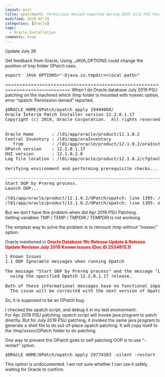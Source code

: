 ```yaml
---
layout: post
title: opatch&#58; Permission denied reported during 2019 July PSU Patching
modified: 2019-07-19
categories: [Oracle]
tags: 
  - Oracle.Installation
comments: true
---
```

Update July 26 <br/>

Get feedback from Oracle, Using _JAVA_OPTIONS could change the position of tmp folder OPatch uses.<br>
 
<pre class="prettyprint lang-sql linenums=1 ">export _JAVA_OPTIONS="-Djava.io.tmpdir=&lt;local path&gt;" </pre>

=============================================================================
When I do Oracle database July 2019 PSU patching on the machines which /tmp folder is mounted with noexec option, error “opatch: Permission denied” reported.
<pre class="prettyprint lang-sql linenums=1 ">
$ORACLE_HOME/OPatch/opatch apply 29494060/
Oracle Interim Patch Installer version 12.2.0.1.17
Copyright (c) 2019, Oracle Corporation.  All rights reserved.


Oracle Home       : /l01/app/oracle/product/12.1.0.2
Central Inventory : /l01/app/oraInventory
   from           : /l01/app/oracle/product/12.1.0.2/oraInst.loc
OPatch version    : 12.2.0.1.17
OUI version       : 12.1.0.2.0
Log file location : /l01/app/oracle/product/12.1.0.2/cfgtoollogs/opatch/opatch2019-07-19_11-21-09AM_1.log

Verifying environment and performing prerequisite checks...

--------------------------------------------------------------------------------
Start OOP by Prereq process.
Launch OOP...

/l01/app/oracle/product/12.1.0.2/OPatch/opatch: line 1395: /tmp/oracle-home-1563549677485107/OPatch/opatch: Permission denied
/l01/app/oracle/product/12.1.0.2/OPatch/opatch: line 1395: exec: /tmp/oracle-home-1563549677485107/OPatch/opatch: cannot execute: Permission denied
</pre>

But we don’t have this problem when did Apr 2019 PSU Patching. <br/>
Setting variables TMP / TEMP / TMPDIR / TEMPDIR is not workong

The simplest way to solve the problem is to remount /tmp without “noexec” option.

Oracle mentioned in <span style="color:#ff0000;"><strong>Oracle Database 19c Release Update & Release Update Revision July 2019 Known Issues (Doc ID 2534815.1) </strong></span>
<pre class="prettyprint lang-sql linenums=1 ">
1 Known Issues
1.1 OOP Ignorable messages when running Opatch

The message "Start OOP by Prereq process" and the message "Launch OOP..." prints on console during 19.4.0.0.190716 DB RU rollback 
  using the specified Opatch 12.2.0.1.17 release.

Both of these informational messages have no functional impact to the rollback flow and are printed in error. Please ignore them. 
  The issue will be corrected with the next version of Opatch 12.2.0.1.18 release.
</pre>

So, it is supposed to be an OPatch bug.<br/>

I checked the opatch script, and debug it in my test environment.<br/>
For Apr 2019 PSU patching, opatch script will invoke java program to patch directly. But for July 2019 PSU patching, it invokes the same java program to generate a shell file to do out-of-place opatch patching. It will copy itself to the /tmp/xxxxx/OPatch folder to do patching.

One way to prevent the OPatch goes to self patching OOP is to use “-restart” option.<br/>
<pre class="prettyprint lang-sql linenums=1 ">$ORACLE_HOME/OPatch/opatch apply 29774383 -silent -restart</pre>
This option is undocumented. I am not sure whether I can use it safely, waiting for Oracle to confirm.












